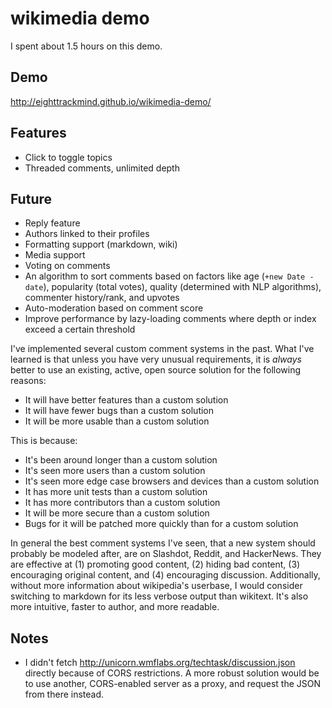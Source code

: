 wikimedia demo
==============

I spent about 1.5 hours on this demo.

## Demo

http://eighttrackmind.github.io/wikimedia-demo/

## Features

- Click to toggle topics
- Threaded comments, unlimited depth

## Future

- Reply feature
- Authors linked to their profiles
- Formatting support (markdown, wiki)
- Media support
- Voting on comments
- An algorithm to sort comments based on factors like age (`+new Date - date`), popularity (total votes), quality (determined with NLP algorithms), commenter history/rank, and upvotes
- Auto-moderation based on comment score
- Improve performance by lazy-loading comments where depth or index exceed a certain threshold

I've implemented several custom comment systems in the past. What I've learned is that unless you have very unusual requirements, it is *always* better to use an existing, active, open source solution for the following reasons:

- It will have better features than a custom solution
- It will have fewer bugs than a custom solution
- It will be more usable than a custom solution

This is because:

- It's been around longer than a custom solution
- It's seen more users than a custom solution
- It's seen more edge case browsers and devices than a custom solution
- It has more unit tests than a custom solution
- It has more contributors than a custom solution
- It will be more secure than a custom solution
- Bugs for it will be patched more quickly than for a custom solution

In general the best comment systems I've seen, that a new system should probably be modeled after, are on Slashdot, Reddit, and HackerNews. They are effective at (1) promoting good content, (2) hiding bad content, (3) encouraging original content, and (4) encouraging discussion. Additionally, without more information about wikipedia's userbase, I would consider switching to markdown for its less verbose output than wikitext. It's also more intuitive, faster to author, and more readable.

## Notes

- I didn't fetch http://unicorn.wmflabs.org/techtask/discussion.json directly because of CORS restrictions. A more robust solution would be to use another, CORS-enabled server as a proxy, and request the JSON from there instead.